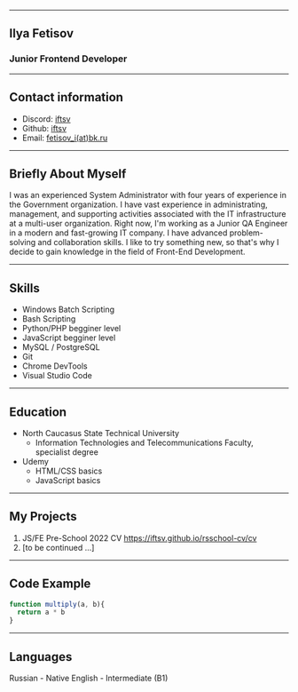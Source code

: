 *****
## Ilya Fetisov
### Junior Frontend Developer
*****
## Contact information
- Discord: [iftsv](https://discordapp.com/users/iftsv/)
- Github: [iftsv](https://github.com/iftsv)
- Email: [fetisov_i(at)bk.ru](https://iftsv.github.io/rsschool-cv/cv)
*****
## Briefly About Myself
I was an experienced System Administrator with four years of experience in the Government organization. I have vast experience in administrating, management, and supporting activities associated with the IT infrastructure at a multi-user organization. Right now, I'm working as a Junior QA Engineer in a modern and fast-growing IT company. I have advanced problem-solving and collaboration skills.
I like to try something new, so that's why I decide to gain knowledge in the field of Front-End Development.
*****
## Skills
- Windows Batch Scripting
- Bash Scripting
- Python/PHP begginer level
- JavaScript begginer level
- MySQL / PostgreSQL
- Git
- Chrome DevTools
- Visual Studio Code
*****
## Education

- North Caucasus State Technical University
    - Information Technologies and Telecommunications Faculty, specialist degree
- Udemy
    - HTML/CSS basics
    - JavaScript basics
*****
## My Projects
1. JS/FE Pre-School 2022 CV https://iftsv.github.io/rsschool-cv/cv
2. [to be continued ...]
*****
## Code Example
```javascript
function multiply(a, b){
  return a * b
}
```
*****
## Languages
Russian - Native
English - Intermediate (B1)